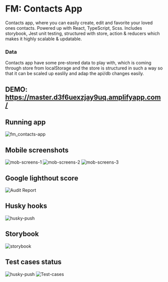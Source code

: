 
# FM: Contacts App
Contacts app, where you can easily create, edit and favorite your loved ones contacts. Powered up with React, TypeScript, Scss. Includes storybook, Jest unit testing,  structured with store, action &amp; reducers which makes it highly scalable &amp; updatable.

### Data

Contacts app have some pre-stored data to play with, which is coming through store from localStorage and the store is structured in such a way so that it can be scaled up easlily and adap the api/db changes easily.

## DEMO: https://master.d3f6uexzjay9uq.amplifyapp.com/

## Running app
![fm_contacts-app](https://user-images.githubusercontent.com/10805658/71346267-79a9a980-258d-11ea-80fc-a7c0518917a4.gif)

## Mobile screenshots
![mob-screens-1](https://user-images.githubusercontent.com/10805658/71347134-a232a300-258f-11ea-83e1-3a4a81599570.png)
![mob-screens-2](https://user-images.githubusercontent.com/10805658/71347280-05bcd080-2590-11ea-9a7a-790c8f2e4f8f.png)
![mob-screens-3](https://user-images.githubusercontent.com/10805658/71347358-37ce3280-2590-11ea-82d8-ff80eb30798f.png)


## Google lighthout score
![Audit Report](https://user-images.githubusercontent.com/10805658/71348353-664d0d00-2592-11ea-962e-487e6cd32041.png)

## Husky hooks
![husky-push](https://user-images.githubusercontent.com/10805658/71348464-9bf1f600-2592-11ea-9a45-aa12cc208c17.png)

## Storybook
![storybook](https://user-images.githubusercontent.com/10805658/71349354-d2307500-2594-11ea-9ec7-9b9248ca1b17.png)

## Test cases status
![husky-push](https://user-images.githubusercontent.com/10805658/71346337-b4abdd00-258d-11ea-8fc6-6aa6d897050d.png)
![Test-cases](https://user-images.githubusercontent.com/10805658/71346338-b4abdd00-258d-11ea-91df-02ebfdd61786.png)

